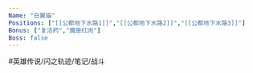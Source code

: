```yaml
---
Name: "白翼猫"
Positions: ["[[公都地下水路1]]","[[公都地下水路2]]","[[公都地下水路3]]"]
Bonus: ["复活药","魔兽红肉"]
Boss: false
---
```


#英雄传说/闪之轨迹/笔记/战斗